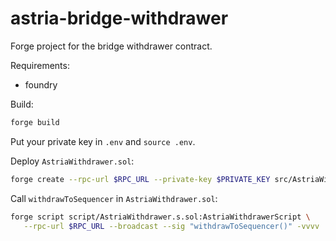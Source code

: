 # astria-bridge-withdrawer

Forge project for the bridge withdrawer contract.

Requirements:

- foundry

Build:

```sh
forge build
```

Put your private key in `.env` and `source .env`.

Deploy `AstriaWithdrawer.sol`:

```sh
forge create --rpc-url $RPC_URL --private-key $PRIVATE_KEY src/AstriaWithdrawer.sol:AstriaWithdrawer
```

Call `withdrawToSequencer` in `AstriaWithdrawer.sol`:

```sh
forge script script/AstriaWithdrawer.s.sol:AstriaWithdrawerScript \
   --rpc-url $RPC_URL --broadcast --sig "withdrawToSequencer()" -vvvv
```
